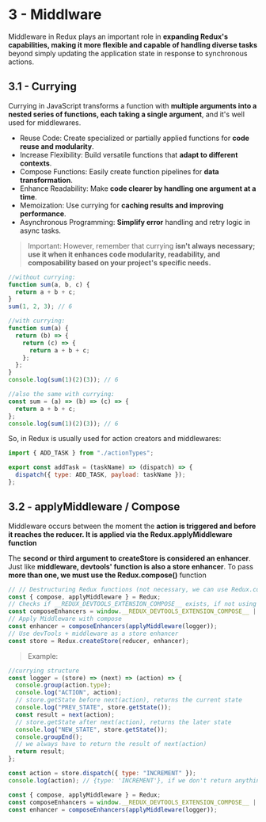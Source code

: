 # 3 - Middlware

Middleware in Redux plays an important role in **expanding Redux's capabilities, making it more flexible and capable of handling diverse tasks** beyond simply updating the application state in response to synchronous actions.

## 3.1 - Currying

Currying in JavaScript transforms a function with **multiple arguments into a nested series of functions, each taking a single argument**, and it's well used for middlewares.

- Reuse Code: Create specialized or partially applied functions for **code reuse and modularity**.
- Increase Flexibility: Build versatile functions that **adapt to different contexts**.
- Compose Functions: Easily create function pipelines for **data transformation**.
- Enhance Readability: Make **code clearer by handling one argument at a time**.
- Memoization: Use currying for **caching results and improving performance**.
- Asynchronous Programming: **Simplify error** handling and retry logic in async tasks.

> Important: However, remember that currying **isn't always necessary; use it when it enhances code modularity, readability, and composability based on your project's specific needs.**

```js
//without currying:
function sum(a, b, c) {
  return a + b + c;
}
sum(1, 2, 3); // 6
```

```js
//with currying:
function sum(a) {
  return (b) => {
    return (c) => {
      return a + b + c;
    };
  };
}
console.log(sum(1)(2)(3)); // 6

//also the same with currying:
const sum = (a) => (b) => (c) => {
  return a + b + c;
};
console.log(sum(1)(2)(3)); // 6
```

So, in Redux is usually used for action creators and middlewares:

```js
import { ADD_TASK } from "./actionTypes";

export const addTask = (taskName) => (dispatch) => {
  dispatch({ type: ADD_TASK, payload: taskName });
};
```

## 3.2 - applyMiddleware / Compose

Middleware occurs between the moment the **action is triggered and before it reaches the reducer. It is applied via the Redux.applyMiddleware function**

The **second or third argument to createStore is considered an enhancer**. Just like **middleware, devtools' function is also a store enhancer**. To pass **more than one, we must use the Redux.compose()** function

```js
// // Destructuring Redux functions (not necessary, we can use Redux.compose)
const { compose, applyMiddleware } = Redux;
// Checks if __REDUX_DEVTOOLS_EXTENSION_COMPOSE__ exists, if not using pure compose.
const composeEnhancers = window.__REDUX_DEVTOOLS_EXTENSION_COMPOSE__ || compose;
// Apply Middleware with compose
const enhancer = composeEnhancers(applyMiddleware(logger));
// Use devTools + middleware as a store enhancer
const store = Redux.createStore(reducer, enhancer);
```

> Example:
```js
//currying structure
const logger = (store) => (next) => (action) => {
  console.group(action.type);
  console.log("ACTION", action);
  // store.getState before next(action), returns the current state
  console.log("PREV_STATE", store.getState());
  const result = next(action);
  // store.getState after next(action), returns the later state
  console.log("NEW_STATE", store.getState());
  console.groupEnd();
  // we always have to return the result of next(action)
  return result;
};

const action = store.dispatch({ type: "INCREMENT" });
console.log(action); // {type: 'INCREMENT'}, if we don't return anything in the Middleware, here it will be undefined

const { compose, applyMiddleware } = Redux;
const composeEnhancers = window.__REDUX_DEVTOOLS_EXTENSION_COMPOSE__ || compose;
const enhancer = composeEnhancers(applyMiddleware(logger));
```
